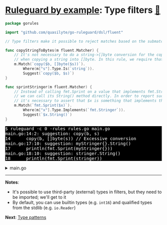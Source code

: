 # [Ruleguard by example](https://go-ruleguard.github.io/by-example/): Type filters [:pencil:](https://github.com/go-ruleguard/go-ruleguard.github.io/blob/master/by-example/type-filters.md)

```go
package gorules

import "github.com/quasilyte/go-ruleguard/dsl/fluent"

// Type filters make it possible to reject matches based on the submatch expr types.

func copyStringToBytes(m fluent.Matcher) {
	// It's not necessary to do a string->[]byte conversion for the copy() argument
	// when copying a string into []byte. In this rule, we require that $s is string-typed.
	m.Match(`copy($b, []byte($s))`).
		Where(m["s"].Type.Is(`string`)).
		Suggest(`copy($b, $s)`)
}

func sprintStringer(m fluent.Matcher) {
	// Instead of calling fmt.Sprint on a value that implements fmt.Stringer,
	// we can call its String() method directly. In order to report such cases,
	// it's necessary to assert that $x is something that implements that interface.
	m.Match(`fmt.Sprint($x)`).
		Where(m["x"].Type.Implements(`fmt.Stringer`)).
		Suggest(`$x.String()`)
}
```

<pre style="color: white; background-color: black">
$ ruleguard -c 0 -rules rules.go main.go
main.go:14:2: suggestion: copy(b, s)
14		copy(b, []byte(s)) // Excessive conversion
main.go:17:10: suggestion: myStringer{}.String()
17		println(fmt.Sprint(myStringer{}))
main.go:18:10: suggestion: stringer.String()
18		println(fmt.Sprint(stringer))
</pre>

<details><summary>main.go</summary>

```go
package main

import "fmt"

type myStringer struct{}
func (myStringer) String() string { return "example" }

func main() {
	var s string
	var b []byte
	var stringer myStringer

	copy(b, []byte(s)) // Excessive conversion
	copy(b, s)         // Neat, no excessive conversion here

	println(fmt.Sprint(myStringer{}))
	println(fmt.Sprint(stringer))
	println(stringer.String()) // Good
}
```

</details>

<hr>

**Notes**:

* It's possible to use third-party (external) types in filters, but they need to be imported; we'll get to it
* By default, you can use builtin types (e.g. `int16`) and qualified types from the stdlib (e.g. `io.Reader`)

**Next**: [Type patterns](type-patterns)
